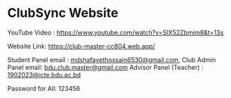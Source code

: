 # ClubSync Website

YouTube Video : https://www.youtube.com/watch?v=SIX52Zbmim8&t=13s

Website Link: https://club-master-cc804.web.app/

Student Panel email : mdshafayethossain6530@gmail.com, 
Club Admin Panel email: bdu.club.master@gmail.com
Advisor Panel (Teacher) : 1902023@icte.bdu.ac.bd

Password for All: 123456
